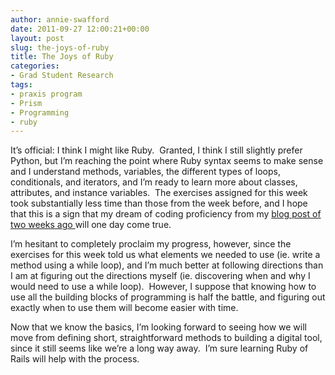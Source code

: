 ```yaml
---
author: annie-swafford
date: 2011-09-27 12:00:21+00:00
layout: post
slug: the-joys-of-ruby
title: The Joys of Ruby
categories:
- Grad Student Research
tags:
- praxis program
- Prism
- Programming
- ruby
---
```


It’s official: I think I might like Ruby.  Granted, I think I still slightly prefer Python, but I’m reaching the point where Ruby syntax seems to make sense and I understand methods, variables, the different types of loops, conditionals, and iterators, and I’m ready to learn more about classes, attributes, and instance variables.  The exercises assigned for this week took substantially less time than those from the week before, and I hope that this is a sign that my dream of coding proficiency from my [blog post of two weeks ago ](http://www.scholarslab.org/praxis-program/programming-for-prism/)will one day come true.

I’m hesitant to completely proclaim my progress, however, since the exercises for this week told us what elements we needed to use (ie. write a method using a while loop), and I’m much better at following directions than I am at figuring out the directions myself (ie. discovering when and why I would need to use a while loop).  However, I suppose that knowing how to use all the building blocks of programming is half the battle, and figuring out exactly when to use them will become easier with time.

Now that we know the basics, I’m looking forward to seeing how we will move from defining short, straightforward methods to building a digital tool, since it still seems like we’re a long way away.  I’m sure learning Ruby of Rails will help with the process.

